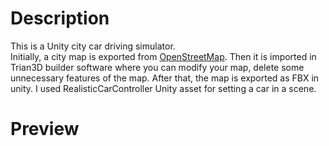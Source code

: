 # Description
This is a Unity city car driving simulator. <br>
Initially, a city map is exported from [OpenStreetMap](https://www.openstreetmap.org). Then it is imported in Trian3D builder software where you can modify your map, delete some unnecessary features of the map. After that, the map is exported as FBX in unity. I used RealisticCarController Unity asset for setting a car in a scene.

# Preview

